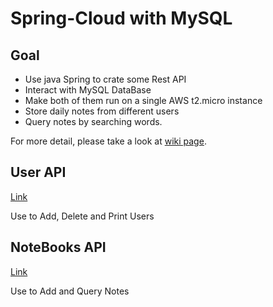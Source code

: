 # Spring-Cloud with MySQL

## Goal

* Use java Spring to crate some Rest API
* Interact with MySQL DataBase
* Make both of them run on a single AWS t2.micro instance
* Store daily notes from different users
* Query notes by searching words.

For more detail, please take a look at [wiki page](https://github.com/garyteng/Spring-Cloud/wiki).

## User API
[Link](https://github.com/garyteng/Spring-Cloud/wiki/User-API)

Use to Add, Delete and Print Users

## NoteBooks API
[Link](https://github.com/garyteng/Spring-Cloud/wiki/NoteBooks-API)

Use to Add and Query Notes